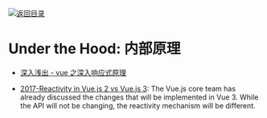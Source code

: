 [![返回目录](https://parg.co/UGo)](https://parg.co/b4z) 


# Under the Hood: 内部原理

* [深入浅出 - vue 之深入响应式原理](https://github.com/berwin/Blog/issues/11)

* [2017-Reactivity in Vue.js 2 vs Vue.js 3](https://blog.cloudboost.io/reactivity-in-vue-js-2-vs-vue-js-3-dcdd0728dcdf): The Vue.js core team has already discussed the changes that will be implemented in Vue 3. While the API will not be changing, the reactivity mechanism will be different.
